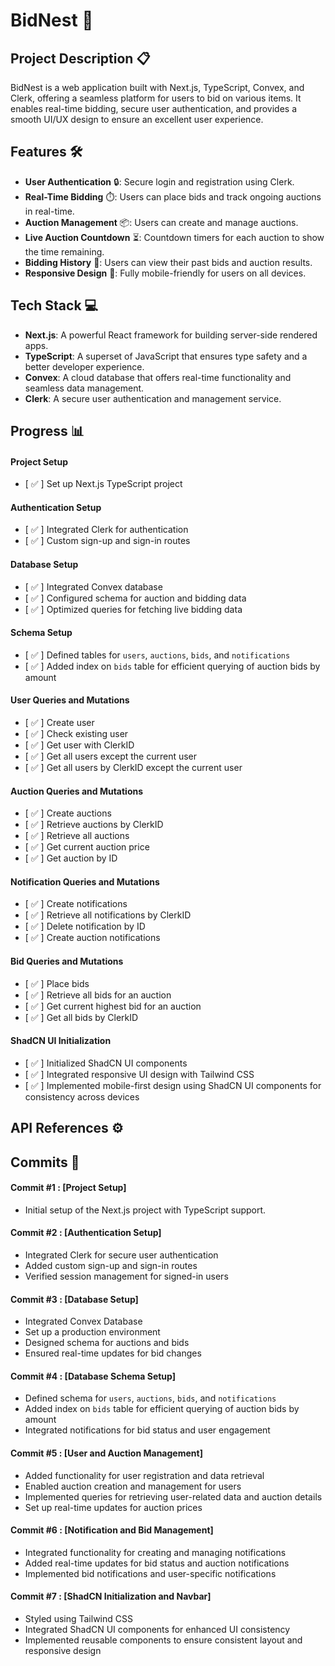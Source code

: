 # BidNest 🚀

## Project Description 📋
BidNest is a web application built with Next.js, TypeScript, Convex, and Clerk, offering a seamless platform for users to bid on various items. It enables real-time bidding, secure user authentication, and provides a smooth UI/UX design to ensure an excellent user experience.

## Features 🛠️
- **User Authentication** 🔒: Secure login and registration using Clerk.
- **Real-Time Bidding** ⏱️: Users can place bids and track ongoing auctions in real-time.
- **Auction Management** 📦: Users can create and manage auctions.
- **Live Auction Countdown** ⏳: Countdown timers for each auction to show the time remaining.
- **Bidding History** 📜: Users can view their past bids and auction results.
- **Responsive Design** 📱: Fully mobile-friendly for users on all devices.

## Tech Stack 💻
- **Next.js**: A powerful React framework for building server-side rendered apps.
- **TypeScript**: A superset of JavaScript that ensures type safety and a better developer experience.
- **Convex**: A cloud database that offers real-time functionality and seamless data management.
- **Clerk**: A secure user authentication and management service.

## Progress 📊
#### **Project Setup**
 - [ ✅ ] Set up Next.js TypeScript project  
#### **Authentication Setup**
 - [ ✅ ] Integrated Clerk for authentication  
 - [ ✅ ] Custom sign-up and sign-in routes  
#### **Database Setup**
 - [ ✅ ] Integrated Convex database  
 - [ ✅ ] Configured schema for auction and bidding data  
 - [ ✅ ] Optimized queries for fetching live bidding data  
#### **Schema Setup**
 - [ ✅ ] Defined tables for `users`, `auctions`, `bids`, and `notifications` 
 - [ ✅ ] Added index on `bids` table for efficient querying of auction bids by amount  
#### **User Queries and Mutations**
 - [ ✅ ] Create user  
 - [ ✅ ] Check existing user  
 - [ ✅ ] Get user with ClerkID  
 - [ ✅ ] Get all users except the current user  
 - [ ✅ ] Get all users by ClerkID except the current user  
#### **Auction Queries and Mutations**
 - [ ✅ ] Create auctions  
 - [ ✅ ] Retrieve auctions by ClerkID  
 - [ ✅ ] Retrieve all auctions  
 - [ ✅ ] Get current auction price  
 - [ ✅ ] Get auction by ID  
#### **Notification Queries and Mutations**
 - [ ✅ ] Create notifications  
 - [ ✅ ] Retrieve all notifications by ClerkID  
 - [ ✅ ] Delete notification by ID  
 - [ ✅ ] Create auction notifications  
#### **Bid Queries and Mutations**
 - [ ✅ ] Place bids  
 - [ ✅ ] Retrieve all bids for an auction  
 - [ ✅ ] Get current highest bid for an auction  
 - [ ✅ ] Get all bids by ClerkID  
#### **ShadCN UI Initialization**
 - [ ✅ ] Initialized ShadCN UI components  
 - [ ✅ ] Integrated responsive UI design with Tailwind CSS  
 - [ ✅ ] Implemented mobile-first design using ShadCN UI components for consistency across devices

## API References ⚙️

## Commits 📅
#### **Commit #1** : [Project Setup]
 - Initial setup of the Next.js project with TypeScript support.

#### **Commit #2** : [Authentication Setup]
 - Integrated Clerk for secure user authentication  
 - Added custom sign-up and sign-in routes  
 - Verified session management for signed-in users  

#### **Commit #3** : [Database Setup]
 - Integrated Convex Database  
 - Set up a production environment  
 - Designed schema for auctions and bids  
 - Ensured real-time updates for bid changes  

#### **Commit #4** : [Database Schema Setup]
 - Defined schema for `users`, `auctions`, `bids`, and `notifications`  
 - Added index on `bids` table for efficient querying of auction bids by amount  
 - Integrated notifications for bid status and user engagement  

#### **Commit #5** : [User and Auction Management]
 - Added functionality for user registration and data retrieval  
 - Enabled auction creation and management for users  
 - Implemented queries for retrieving user-related data and auction details  
 - Set up real-time updates for auction prices  

#### **Commit #6** : [Notification and Bid Management]
 - Integrated functionality for creating and managing notifications  
 - Added real-time updates for bid status and auction notifications  
 - Implemented bid notifications and user-specific notifications  

#### **Commit #7** : [ShadCN Initialization and Navbar]
 - Styled using Tailwind CSS  
 - Integrated ShadCN UI components for enhanced UI consistency  
 - Implemented reusable components to ensure consistent layout and responsive design
